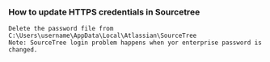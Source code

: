 ### How to update HTTPS credentials in Sourcetree
    Delete the password file from C:\Users\username\AppData\Local\Atlassian\SourceTree
    Note: SourceTree login problem happens when yor enterprise password is changed.
    
